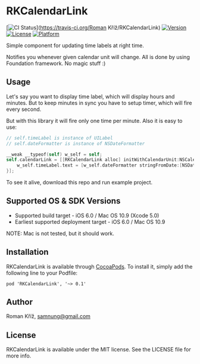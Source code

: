 # RKCalendarLink

[![CI Status](http://img.shields.io/travis/samnung/RKCalendarLink.svg?style=flat)](https://travis-ci.org/Roman Kříž/RKCalendarLink)
[![Version](https://img.shields.io/cocoapods/v/RKCalendarLink.svg?style=flat)](http://cocoadocs.org/docsets/RKCalendarLink)
[![License](https://img.shields.io/cocoapods/l/RKCalendarLink.svg?style=flat)](http://cocoadocs.org/docsets/RKCalendarLink)
[![Platform](https://img.shields.io/cocoapods/p/RKCalendarLink.svg?style=flat)](http://cocoadocs.org/docsets/RKCalendarLink)

Simple component for updating time labels at right time.

Notifies you whenever given calendar unit will change. All is done by using Foundation framework. No magic stuff :)


## Usage

Let's say you want to display time label, which will display hours and minutes. But to keep minutes in sync you have to setup timer, which will fire every second.

But with this library it will fire only one time per minute. Also it is easy to use:

```objective-c
// self.timeLabel is instance of UILabel
// self.dateFormatter is instance of NSDateFormatter

__weak __typeof(self) w_self = self;
self.calendarLink = [[RKCalendarLink alloc] initWithCalendarUnit:NSCalendarUnitMinute updateBlock:^{
    w_self.timeLabel.text = [w_self.dateFormatter stringFromDate:[NSDate date]];
}];
```

To see it alive, download this repo and run example project.


## Supported OS & SDK Versions

- Supported build target - iOS 6.0 / Mac OS 10.9 (Xcode 5.0)
- Earliest supported deployment target - iOS 6.0 / Mac OS 10.9

NOTE: Mac is not tested, but it should work.


## Installation

RKCalendarLink is available through [CocoaPods](http://cocoapods.org). To install
it, simply add the following line to your Podfile:

    pod 'RKCalendarLink', '~> 0.1'


## Author

Roman Kříž, samnung@gmail.com


## License

RKCalendarLink is available under the MIT license. See the LICENSE file for more info.

